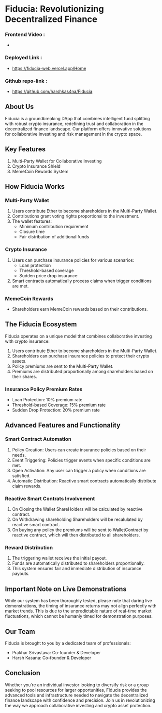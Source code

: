 # Fiducia: Revolutionizing Decentralized Finance

### Frontend Video : 
- 

### Deployed Link : 
- https://fiducia-web.vercel.app/Home

### Github repo-link : 
- https://github.com/harshkas4na/Fiducia

## About Us

Fiducia is a groundbreaking DApp that combines intelligent fund splitting with robust crypto insurance, redefining trust and collaboration in the decentralized finance landscape. Our platform offers innovative solutions for collaborative investing and risk management in the crypto space.

## Key Features

1. Multi-Party Wallet for Collaborative Investing
2. Crypto Insurance Shield
3. MemeCoin Rewards System

## How Fiducia Works

### Multi-Party Wallet

1. Users contribute Ether to become shareholders in the Multi-Party Wallet.
2. Contributions grant voting rights proportional to the investment.
3. The wallet features:
   - Minimum contribution requirement
   - Closure time
   - Fair distribution of additional funds

### Crypto Insurance

1. Users can purchase insurance policies for various scenarios:
   - Loan protection
   - Threshold-based coverage
   - Sudden price drop insurance
2. Smart contracts automatically process claims when trigger conditions are met.

### MemeCoin Rewards

- Shareholders earn MemeCoin rewards based on their contributions.

## The Fiducia Ecosystem

Fiducia operates on a unique model that combines collaborative investing with crypto insurance:

1. Users contribute Ether to become shareholders in the Multi-Party Wallet.
2. Shareholders can purchase insurance policies to protect their crypto assets.
3. Policy premiums are sent to the Multi-Party Wallet.
4. Premiums are distributed proportionally among shareholders based on their shares.

### Insurance Policy Premium Rates

- Loan Protection: 10% premium rate
- Threshold-based Coverage: 15% premium rate
- Sudden Drop Protection: 20% premium rate

## Advanced Features and Functionality

### Smart Contract Automation

1. Policy Creation: Users can create insurance policies based on their needs.
2. Event Triggering: Policies trigger events when specific conditions are met.
3. Open Activation: Any user can trigger a policy when conditions are satisfied.
4. Automatic Distribution: Reactive smart contracts automatically distribute claim rewards.

### Reactive Smart Contrats Involvement
1. On Closing the Wallet ShareHolders will be calculated by reactive contract.
2. On Withdrawing shareholding Shareholders will be recalulated by reactive smart contract.
3. On buying any policy the premiums will be sent to WalletContract by reactive contract, which will then distributed to all shareholders.

### Reward Distribution

1. The triggering wallet receives the initial payout.
2. Funds are automatically distributed to shareholders proportionally.
3. This system ensures fair and immediate distribution of insurance payouts.

## Important Note on Live Demonstrations

While our system has been thoroughly tested, please note that during live demonstrations, the timing of insurance returns may not align perfectly with market trends. This is due to the unpredictable nature of real-time market fluctuations, which cannot be humanly timed for demonstration purposes.

## Our Team

Fiducia is brought to you by a dedicated team of professionals:

- Prakhar Srivastava: Co-founder & Developer
- Harsh Kasana: Co-founder & Developer

## Conclusion

Whether you're an individual investor looking to diversify risk or a group seeking to pool resources for larger opportunities, Fiducia provides the advanced tools and infrastructure needed to navigate the decentralized finance landscape with confidence and precision. Join us in revolutionizing the way we approach collaborative investing and crypto asset protection.
